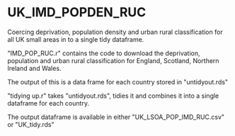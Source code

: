 # UK_IMD_POPDEN_RUC
Coercing deprivation, population density and urban rural classification for all UK small areas in to a single tidy dataframe.

"IMD_POP_RUC.r" contains the code to download the deprivation, population and urban rural classification for England, Scotland,
Northern Ireland and Wales.

The output of this is a data frame for each country stored in "untidyout.rds"

"tidying up.r" takes "untidyout.rds", tidies it and combines it into a single dataframe for each country.

The output dataframe is available in either "UK_LSOA_POP_IMD_RUC.csv" or "UK_tidy.rds"
